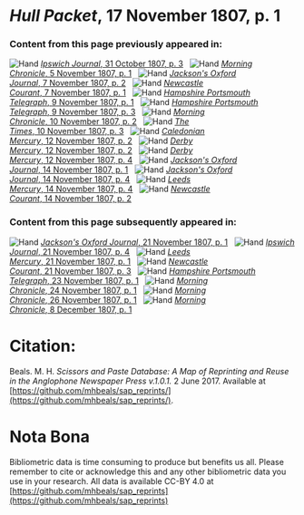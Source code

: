 # *Hull Packet*, 17 November 1807, p. 1  
  
### Content from this page previously appeared in:  
![Hand](http://scissorsandpaste.net/wp-content/uploads/2017/06/smallhandpointer.png) [*Ipswich Journal*, 31 October 1807, p. 3](https://mhbeals.github.io/sap_html/Ipswich-Journal/Ipswich-Journal-31-October-1807-p-3)  
![Hand](http://scissorsandpaste.net/wp-content/uploads/2017/06/smallhandpointer.png) [*Morning Chronicle*, 5 November 1807, p. 1](https://mhbeals.github.io/sap_html/Morning-Chronicle/Morning-Chronicle-5-November-1807-p-1)  
![Hand](http://scissorsandpaste.net/wp-content/uploads/2017/06/smallhandpointer.png) [*Jackson's Oxford Journal*, 7 November 1807, p. 2](https://mhbeals.github.io/sap_html/Jackson's-Oxford-Journal/Jackson's-Oxford-Journal-7-November-1807-p-2)  
![Hand](http://scissorsandpaste.net/wp-content/uploads/2017/06/smallhandpointer.png) [*Newcastle Courant*, 7 November 1807, p. 1](https://mhbeals.github.io/sap_html/Newcastle-Courant/Newcastle-Courant-7-November-1807-p-1)  
![Hand](http://scissorsandpaste.net/wp-content/uploads/2017/06/smallhandpointer.png) [*Hampshire Portsmouth Telegraph*, 9 November 1807, p. 1](https://mhbeals.github.io/sap_html/Hampshire-Portsmouth-Telegraph/Hampshire-Portsmouth-Telegraph-9-November-1807-p-1)  
![Hand](http://scissorsandpaste.net/wp-content/uploads/2017/06/smallhandpointer.png) [*Hampshire Portsmouth Telegraph*, 9 November 1807, p. 3](https://mhbeals.github.io/sap_html/Hampshire-Portsmouth-Telegraph/Hampshire-Portsmouth-Telegraph-9-November-1807-p-3)  
![Hand](http://scissorsandpaste.net/wp-content/uploads/2017/06/smallhandpointer.png) [*Morning Chronicle*, 10 November 1807, p. 2](https://mhbeals.github.io/sap_html/Morning-Chronicle/Morning-Chronicle-10-November-1807-p-2)  
![Hand](http://scissorsandpaste.net/wp-content/uploads/2017/06/smallhandpointer.png) [*The Times*, 10 November 1807, p. 3](https://mhbeals.github.io/sap_html/The-Times/The-Times-10-November-1807-p-3)  
![Hand](http://scissorsandpaste.net/wp-content/uploads/2017/06/smallhandpointer.png) [*Caledonian Mercury*, 12 November 1807, p. 2](https://mhbeals.github.io/sap_html/Caledonian-Mercury/Caledonian-Mercury-12-November-1807-p-2)  
![Hand](http://scissorsandpaste.net/wp-content/uploads/2017/06/smallhandpointer.png) [*Derby Mercury*, 12 November 1807, p. 2](https://mhbeals.github.io/sap_html/Derby-Mercury/Derby-Mercury-12-November-1807-p-2)  
![Hand](http://scissorsandpaste.net/wp-content/uploads/2017/06/smallhandpointer.png) [*Derby Mercury*, 12 November 1807, p. 4](https://mhbeals.github.io/sap_html/Derby-Mercury/Derby-Mercury-12-November-1807-p-4)  
![Hand](http://scissorsandpaste.net/wp-content/uploads/2017/06/smallhandpointer.png) [*Jackson's Oxford Journal*, 14 November 1807, p. 1](https://mhbeals.github.io/sap_html/Jackson's-Oxford-Journal/Jackson's-Oxford-Journal-14-November-1807-p-1)  
![Hand](http://scissorsandpaste.net/wp-content/uploads/2017/06/smallhandpointer.png) [*Jackson's Oxford Journal*, 14 November 1807, p. 4](https://mhbeals.github.io/sap_html/Jackson's-Oxford-Journal/Jackson's-Oxford-Journal-14-November-1807-p-4)  
![Hand](http://scissorsandpaste.net/wp-content/uploads/2017/06/smallhandpointer.png) [*Leeds Mercury*, 14 November 1807, p. 4](https://mhbeals.github.io/sap_html/Leeds-Mercury/Leeds-Mercury-14-November-1807-p-4)  
![Hand](http://scissorsandpaste.net/wp-content/uploads/2017/06/smallhandpointer.png) [*Newcastle Courant*, 14 November 1807, p. 2](https://mhbeals.github.io/sap_html/Newcastle-Courant/Newcastle-Courant-14-November-1807-p-2)  
  
### Content from this page subsequently appeared in:  
![Hand](http://scissorsandpaste.net/wp-content/uploads/2017/06/smallhandpointer.png) [*Jackson's Oxford Journal*, 21 November 1807, p. 1](https://mhbeals.github.io/sap_html/Jackson's-Oxford-Journal/Jackson's-Oxford-Journal-21-November-1807-p-1)  
![Hand](http://scissorsandpaste.net/wp-content/uploads/2017/06/smallhandpointer.png) [*Ipswich Journal*, 21 November 1807, p. 4](https://mhbeals.github.io/sap_html/Ipswich-Journal/Ipswich-Journal-21-November-1807-p-4)  
![Hand](http://scissorsandpaste.net/wp-content/uploads/2017/06/smallhandpointer.png) [*Leeds Mercury*, 21 November 1807, p. 1](https://mhbeals.github.io/sap_html/Leeds-Mercury/Leeds-Mercury-21-November-1807-p-1)  
![Hand](http://scissorsandpaste.net/wp-content/uploads/2017/06/smallhandpointer.png) [*Newcastle Courant*, 21 November 1807, p. 3](https://mhbeals.github.io/sap_html/Newcastle-Courant/Newcastle-Courant-21-November-1807-p-3)  
![Hand](http://scissorsandpaste.net/wp-content/uploads/2017/06/smallhandpointer.png) [*Hampshire Portsmouth Telegraph*, 23 November 1807, p. 1](https://mhbeals.github.io/sap_html/Hampshire-Portsmouth-Telegraph/Hampshire-Portsmouth-Telegraph-23-November-1807-p-1)  
![Hand](http://scissorsandpaste.net/wp-content/uploads/2017/06/smallhandpointer.png) [*Morning Chronicle*, 24 November 1807, p. 1](https://mhbeals.github.io/sap_html/Morning-Chronicle/Morning-Chronicle-24-November-1807-p-1)  
![Hand](http://scissorsandpaste.net/wp-content/uploads/2017/06/smallhandpointer.png) [*Morning Chronicle*, 26 November 1807, p. 1](https://mhbeals.github.io/sap_html/Morning-Chronicle/Morning-Chronicle-26-November-1807-p-1)  
![Hand](http://scissorsandpaste.net/wp-content/uploads/2017/06/smallhandpointer.png) [*Morning Chronicle*, 8 December 1807, p. 1](https://mhbeals.github.io/sap_html/Morning-Chronicle/Morning-Chronicle-8-December-1807-p-1)  


# Citation: 

Beals. M. H. *Scissors and Paste Database: A Map of Reprinting and Reuse in the Anglophone Newspaper Press v.1.0.1.* 2 June 2017. Available at [https://github.com/mhbeals/sap_reprints/](https://github.com/mhbeals/sap_reprints/). 

# Nota Bona

Bibliometric data is time consuming to produce but benefits us all. Please remember to cite or acknowledge this and any other bibliometric data you use in your research. All data is available CC-BY 4.0 at [https://github.com/mhbeals/sap_reprints](https://github.com/mhbeals/sap_reprints)